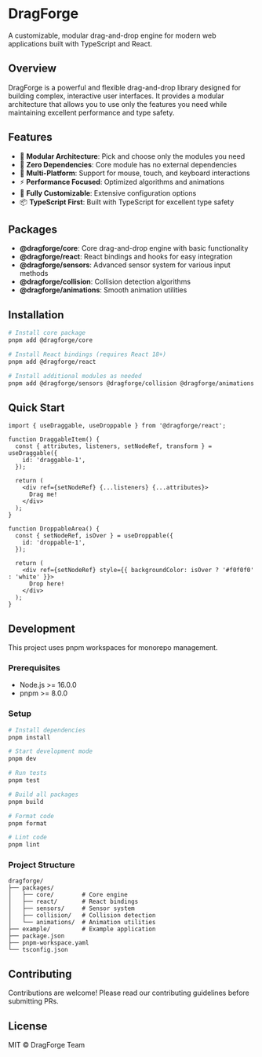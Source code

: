 # DragForge

A customizable, modular drag-and-drop engine for modern web applications built with TypeScript and React.

## Overview

DragForge is a powerful and flexible drag-and-drop library designed for building complex, interactive user interfaces. It provides a modular architecture that allows you to use only the features you need while maintaining excellent performance and type safety.

## Features

- 🎯 **Modular Architecture**: Pick and choose only the modules you need
- 🚀 **Zero Dependencies**: Core module has no external dependencies
- 📱 **Multi-Platform**: Support for mouse, touch, and keyboard interactions
- ⚡ **Performance Focused**: Optimized algorithms and animations
- 🔧 **Fully Customizable**: Extensive configuration options
- 📦 **TypeScript First**: Built with TypeScript for excellent type safety

## Packages

- **@dragforge/core**: Core drag-and-drop engine with basic functionality
- **@dragforge/react**: React bindings and hooks for easy integration
- **@dragforge/sensors**: Advanced sensor system for various input methods
- **@dragforge/collision**: Collision detection algorithms
- **@dragforge/animations**: Smooth animation utilities

## Installation

```bash
# Install core package
pnpm add @dragforge/core

# Install React bindings (requires React 18+)
pnpm add @dragforge/react

# Install additional modules as needed
pnpm add @dragforge/sensors @dragforge/collision @dragforge/animations
```

## Quick Start

```tsx
import { useDraggable, useDroppable } from '@dragforge/react';

function DraggableItem() {
  const { attributes, listeners, setNodeRef, transform } = useDraggable({
    id: 'draggable-1',
  });

  return (
    <div ref={setNodeRef} {...listeners} {...attributes}>
      Drag me!
    </div>
  );
}

function DroppableArea() {
  const { setNodeRef, isOver } = useDroppable({
    id: 'droppable-1',
  });

  return (
    <div ref={setNodeRef} style={{ backgroundColor: isOver ? '#f0f0f0' : 'white' }}>
      Drop here!
    </div>
  );
}
```

## Development

This project uses pnpm workspaces for monorepo management.

### Prerequisites

- Node.js >= 16.0.0
- pnpm >= 8.0.0

### Setup

```bash
# Install dependencies
pnpm install

# Start development mode
pnpm dev

# Run tests
pnpm test

# Build all packages
pnpm build

# Format code
pnpm format

# Lint code
pnpm lint
```

### Project Structure

```
dragforge/
├── packages/
│   ├── core/        # Core engine
│   ├── react/       # React bindings
│   ├── sensors/     # Sensor system
│   ├── collision/   # Collision detection
│   └── animations/  # Animation utilities
├── example/         # Example application
├── package.json
├── pnpm-workspace.yaml
└── tsconfig.json
```

## Contributing

Contributions are welcome! Please read our contributing guidelines before submitting PRs.

## License

MIT © DragForge Team
